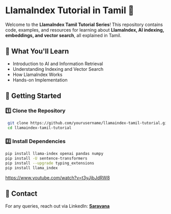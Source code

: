 # LlamaIndex Tutorial in Tamil 🐪

Welcome to the **LlamaIndex Tamil Tutorial Series**! This repository contains code, examples, and resources for learning about **LlamaIndex, AI indexing, embeddings, and vector search**, all explained in Tamil.

## 📌 What You'll Learn
- Introduction to AI and Information Retrieval
- Understanding Indexing and Vector Search
- How LlamaIndex Works
- Hands-on Implementation

## 🚀 Getting Started
### 1️⃣ Clone the Repository
```bash
 git clone https://github.com/yourusername/llamaindex-tamil-tutorial.git
 cd llamaindex-tamil-tutorial
```
### 2️⃣ Install Dependencies
```bash
pip install llama-index openai pandas numpy
pip install -U sentence-transformers
pip install --upgrade typing_extensions
pip install llama_index
```
https://www.youtube.com/watch?v=t3yJjbJdRW8

## 📧 Contact
For any queries, reach out via LinkedIn: **[Saravana](https://www.linkedin.com/in/saravanakumar-subramani-8bb38854/)**
